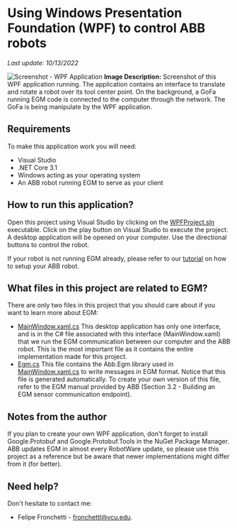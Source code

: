 #  Using Windows Presentation Foundation (WPF) to control ABB robots
_Last update: 10/13/2022_

![Screenshot - WPF Application](https://github.com/vcuse/egm-for-abb-robots/blob/main/Images/Screenshot-WPF-Application.jpg?raw=true)
**Image Description:** Screenshot of this WPF application running. The application contains an interface to translate and rotate a robot over its tool center point. On the background, a GoFa running EGM code is connected to the computer through the network. The GoFa is being manipulate by the WPF application.


## Requirements
To make this application work you will need:
- Visual Studio
- .NET Core 3.1
- Windows acting as your operating system
- An ABB robot running EGM to serve as your client

## How to run this application?
Open this project using Visual Studio by clicking on the [WPFProject.sln](https://github.com/vcuse/egm-for-abb-robots/blob/main/WPF-Example/WPFProject.sln) executable. Click on the play button on Visual Studio to execute the project. A desktop application will be opened on your computer. Use the directional buttons to control the robot.

If your robot is not running EGM already, please refer to our [tutorial](https://github.com/vcuse/egm-for-abb-robots/blob/main/EGM-Preparing-your-robot.pdf) on how to setup your ABB robot.

## What files in this project are related to EGM?
There are only two files in this project that you should care about if you want to learn more about EGM:
- [MainWindow.xaml.cs](https://github.com/vcuse/egm-for-abb-robots/blob/main/WPF-Example/MainWindow.xaml.cs) This desktop application has only one interface, and is in the C# file associated with this interface (MainWindow.xaml) that we run the EGM communication between our computer and the ABB robot. This is the most important file as it contains the entire implementation made for this project.
- [Egm.cs](https://github.com/vcuse/egm-for-abb-robots/blob/main/WPF-Example/Egm.cs) This file contains the Abb.Egm library used in [MainWindow.xaml.cs](https://github.com/vcuse/egm-for-abb-robots/blob/main/WPF-Example/MainWindow.xaml.cs) to write messages in EGM format. Notice that this file is generated automatically. To create your own version of this file, refer to the EGM manual provided by ABB (Section 3.2 - Building an EGM sensor communication endpoint).

## Notes from the author
If you plan to create your own WPF application, don't forget to install Google.Protobuf and Google.Protobuf.Tools in the NuGet Package Manager. ABB updates EGM in almost every RobotWare update, so please use this project as a reference but be aware that newer implementations might differ from it (for better).

## Need help?
Don't hesitate to contact me:
- Felipe Fronchetti - fronchettl@vcu.edu. 
